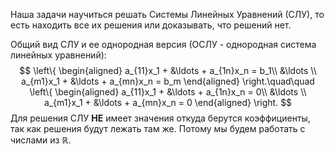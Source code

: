 Наша задачи научиться решать Системы Линейных Уравнений (СЛУ), то есть находить все их решения или доказывать, что решений нет.

Общий вид СЛУ и ее однородная версия (ОСЛУ - однородная система линейных уравнений):
$$
\left\{
\begin{aligned}
a_{11}x_1 + &\ldots + a_{1n}x_n = b_1\\
&\ldots \\
a_{m1}x_1 + &\ldots + a_{mn}x_n = b_m
\end{aligned}
\right.\quad\quad
\left\{
\begin{aligned}
a_{11}x_1 + &\ldots + a_{1n}x_n = 0\\
&\ldots \\
a_{m1}x_1 + &\ldots + a_{mn}x_n = 0
\end{aligned}
\right.
$$
Для решения СЛУ **НЕ** имеет значения откуда берутся коэффициенты, так как решения будут лежать там же. Потому мы будем работать с числами из $\mathbb R$.

